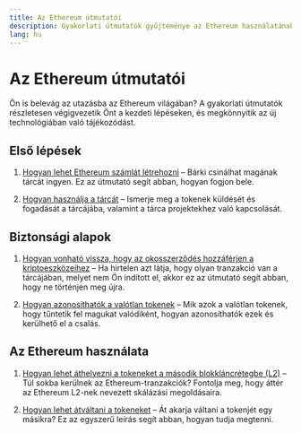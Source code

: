 ```yaml
---
title: Az Ethereum útmutatói
description: Gyakorlati útmutatók gyűjteménye az Ethereum használatának alapjairól kezdők számára.
lang: hu
---
```


# Az Ethereum útmutatói

Ön is belevág az utazásba az Ethereum világában? A gyakorlati útmutatók részletesen végigvezetik Önt a kezdeti lépéseken, és megkönnyítik az új technológiában való tájékozódást.

## Első lépések

1. [Hogyan lehet Ethereum számlát létrehozni](/guides/how-to-create-an-ethereum-account/) – Bárki csinálhat magának tárcát ingyen. Ez az útmutató segít abban, hogyan fogjon bele.

2. [Hogyan használja a tárcát](/guides/how-to-use-a-wallet/) – Ismerje meg a tokenek küldését és fogadását a tárcájába, valamint a tárca projektekhez való kapcsolását.

## Biztonsági alapok

1. [Hogyan vonható vissza, hogy az okosszerződés hozzáférjen a kriptoeszközeihez](/guides/how-to-revoke-token-access/) – Ha hirtelen azt látja, hogy olyan tranzakció van a tárcájában, melyet nem Ön indított el, akkor ez az útmutató segít abban, hogy ne történjen meg újra.

2. [Hogyan azonosíthatók a valótlan tokenek](/guides/how-to-id-scam-tokens/) – Mik azok a valótlan tokenek, hogy tűntetik fel magukat valódiként, hogyan azonosíthatók ezek és kerülhető el a csalás.

## Az Ethereum használata

1. [Hogyan lehet áthelyezni a tokeneket a második blokkláncrétegbe (L2)](/guides/how-to-use-a-bridge/) – Túl sokba kerülnek az Ethereum-tranzakciók? Fontolja meg, hogy áttér az Ethereum L2-nek nevezett skálázási megoldásaira.

2. [Hogyan lehet átváltani a tokeneket](/guides/how-to-swap-tokens/) – Át akarja váltani a tokenjét egy másikra? Ez az egyszerű leírás segít abban, hogyan tudja megtenni.
